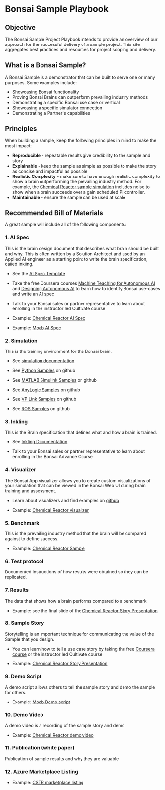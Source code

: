 # Bonsai Sample Playbook

## Objective

The Bonsai Sample Project Playbook intends to provide an overview of our approach for the successful delivery of a sample project. This site aggregates best practices and resources for project scoping and delivery.

## What is a Bonsai Sample?

A Bonsai Sample is a demonstrator that can be built to serve one or many purposes. Some examples include:

* Showcasing Bonsai functionality
* Proving Bonsai Brains can outperform prevailing industry methods
* Demonstrating a specific Bonsai use case or vertical
* Showcasing a specific simulator connection
* Demonstrating a Partner's capabilities

## Principles

When building a sample, keep the following principles in mind to make the most impact:

- **Reproducible** - repeatable results give credibility to the sample and story
- **Explainable** - keep the sample as simple as possible to make the story as concise and impactful as possible
- **Realistic Complexity** - make sure to have enough realistic complexity to show a brain outperforming the prevailing industry method. For example, the [Chemical Reactor sample simulation](https://github.com/microsoft/bonsai-cstr) includes noise to show when a brain succeeds over a gain scheduled PI controller.
- **Maintainable** - ensure the sample can be used at scale

## Recommended Bill of Materials

A great sample will include all of the following components:

### 1. AI Spec
This is the brain design document that describes what brain should be built and why. This is often written by a Solution Architect and used by an Applied AI engineer as a starting point to write the brain specification, called Inkling.

- See the [AI Spec Template](https://github.com/defeirst/defeirstpage.github.io/blob/main/docs/AISpec_TEMPLATE.docx)

- Take the free Coursera courses [Machine Teaching for Autonomous AI](https://www.coursera.org/learn/machine-teaching-ai) and [Designing Autonomous AI](https://www.coursera.org/learn/designing-autonomous-ai) to learn how to identify Bonsai use-cases and write an AI spec

- Talk to your Bonsai sales or partner representative to learn about enrolling in the instructor led Cultivate course

- Example: [Chemical Reactor AI Spec](https://github.com/defeirst/defeirstpage.github.io/blob/main/docs/AISpec_ChemicalReactorSample.docx)

- Example: [Moab AI Spec](https://github.com/defeirst/defeirstpage.github.io/blob/main/docs/AISpec_MoabBalance.docx)

### 2. Simulation
This is the training environment for the Bonsai brain.

+ See [simulation documentation](https://learn.microsoft.com/en-us/bonsai/product/components/simulation)

+ See [Python Samples](https://github.com/microsoft/microsoft-bonsai-api/tree/main/Python/samples) on github

+ See [MATLAB Simulink Samples](https://github.com/microsoft/bonsai-simulink/tree/main/samples) on github

+ See [AnyLogic Samples](https://github.com/microsoft/bonsai-anylogic/tree/master/samples) on github

+ See [VP Link Samples](https://github.com/capesoftware/bonsai-vplink/tree/main/samples) on github

+ See [ROS Samples](https://github.com/microsoft/ROS-bonsai-connector/tree/main/samples) on github

### 3. Inkling
This is the Brain specification that defines what and how a brain is trained. 

- See [Inkling Documentation](https://learn.microsoft.com/en-us/bonsai/inkling/basics)

- Talk to your Bonsai sales or partner representative to learn about enrolling in the Bonsai Advance Course

### 4. Visualizer
The Bonsai App visualizer allows you to create custom visualizations of your simulation that can be viewed in the Bonsai Web UI during brain training and assessment.

+ Learn about visualizers and find examples on [github](https://github.com/microsoft/bonsai-viz-example)

+ Example: [Chemical Reactor visualizer](https://github.com/microsoft/bonsai-cstr)

### 5. Benchmark 
This is the prevailing industry method that the brain will be compared against to define success.

- Example: [Chemical Reactor Sample](https://github.com/microsoft/bonsai-cstr)

### 6. Test protocol 
Documented instructions of how results were obtained so they can be replicated.

### 7. Results
The data that shows how a brain performs compared to a benchmark

- Example: see the final slide of the [Chemical Reactor Story Presentation](https://github.com/defeirst/defeirstpage.github.io/blob/main/docs/ChemicalReactorStory.pptx)

### 8. Sample Story
Storytelling is an important technique for communicating the value of the Sample that you design.

- You can learn how to tell a use case story by taking the free [Coursera course](https://www.coursera.org/learn/machine-teaching-ai) or the instructor led Cultivate course

- Example: [Chemical Reactor Story Presentation](https://github.com/defeirst/defeirstpage.github.io/blob/main/docs/ChemicalReactorStory.pptx)

### 9. Demo Script
A demo script allows others to tell the sample story and demo the sample for others.

- Example: [Moab Demo script](https://github.com/defeirst/defeirstpage.github.io/blob/main/docs/ProjectMoabDemoScript-1page%20.docx)

### 10. Demo Video
A demo video is a recording of the sample story and demo

- Example: [Chemical Reactor demo video](https://www.youtube.com/watch?v=mMhdItO21Bk&feature=youtu.be)

### 11. Publication (white paper)
Publication of sample results and why they are valuable

### 12. Azure Marketplace Listing

- Example: [CSTR marketplace listing](https://azuremarketplace.microsoft.com/en-us/marketplace/apps/microsoftcorporation1638560120339.bonsai_cstr_sample?tab=Overview)
